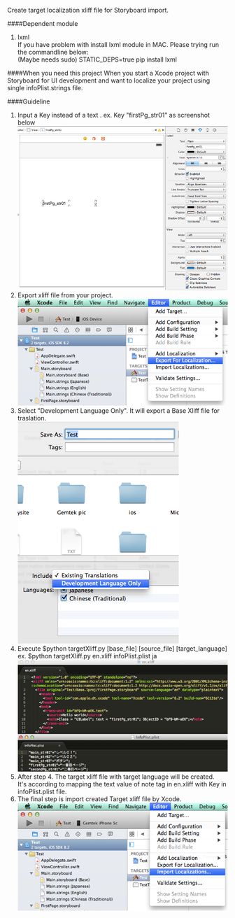 Create target localization xliff file for Storyboard import.

####Dependent module

1. lxml  
If you have problem with install lxml module in MAC. Please trying run the commandline below:  
(Maybe needs sudo) STATIC_DEPS=true pip install lxml


####When you need this project
When you start a Xcode project with Storyboard for UI development and want to localize your project using single infoPlist.strings file.

####Guideline
1. Input a Key instead of a text . ex. Key "firstPg_str01" as screenshot below  
![ScreenShot](/docs/screenshot/storyboard1.png)
2. Export xliff file from your project.  
![ScreenShot](/docs/screenshot/localizationExport.png)
3. Select "Development Language Only". It will export a Base Xliff file for traslation.  
![ScreenShot](/docs/screenshot/baseLangExport.png)
4. Execute $python targetXliff.py [base_file] [source_file] [target_language]  
    ex. $python targetXliff.py en.xliff infoPlist.plist ja      
![ScreenShot](/docs/screenshot/localizationFile.png)  
5. After step 4. The target xliff file with target language will be created.   
    It's according to mapping the text value of note tag in en.xliff with Key in infoPlist.plist file.
6. The final step is import created Target xliff file by Xcode.
![ScreenShot](/docs/screenshot/localizationImport.png)
